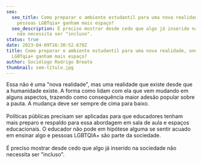 ```yaml
---
seo:
  seo_title: Como preparar o ambiente estudantil para uma nova realidade, onde
    pessoas LGBTqia+ ganham mais espaço?
  seo_description: É preciso mostrar desde cedo que algo já inserido na sociedade
    não necessita ser "incluso".
status: true
date: 2023-04-09T16:30:52.678Z
title: Como preparar o ambiente estudantil para uma nova realidade, onde pessoas
  LGBTqia+ ganham mais espaço?
author: Sociólogo Rodrigo Breato
thumbnail: sem-título.jpg
---
```

<!--StartFragment-->

Essa não é uma "nova realidade", mas uma realidade que existe desde que a humanidade existe. A forma como lidam com ela que vem mudando em alguns aspectos, trazendo como consequência maior adesão popular sobre a pauta. A mudança deve ser sempre de cima para baixo.\
\
Políticas públicas precisam ser aplicadas para que educadores tenham mais preparo e respaldo para essa abordagem em sala de aula e espaços educacionais. O educador não pode em hipótese alguma se sentir acuado em ensinar algo e pessoas LGBTQIA+ são parte da sociedade.\
\
É preciso mostrar desde cedo que algo já inserido na sociedade não necessita ser "incluso".

<!--EndFragment-->